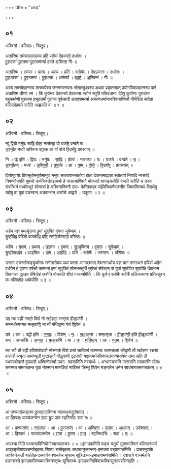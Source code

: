 +++
title = "०७३"

+++


## ०१
अश्विनौ। वसिष्ठः। त्रिष्टुप्।

अता॑रिष्म॒ तम॑सस्पा॒रम॒स्य प्रति॒ स्तोमं॑ देव॒यन्तो॒ दधा॑नाः ।  
पु॒रु॒दंसा॑ पुरु॒तमा॑ पुरा॒जाम॑र्त्या हवते अ॒श्विना॒ गीः ॥

अता॑रिष्म । तम॑सः । पा॒रम् । अ॒स्य । प्रति॑ । स्तोम॑म् । दे॒व॒ऽयन्तः॑ । दधा॑नाः ।  
पु॒रु॒ऽदंसा॑ । पु॒रु॒ऽतमा॑ । पु॒रा॒ऽजा । अम॑र्त्या । ह॒व॒ते॒ । अ॒श्विना॑ । गीः ॥

अस्य तमसोज्ञानस्य तत्कार्यस्य जननमरणवतः संसारदुःखस्य अथवा प्रकृतत्वात् प्रयोगविषयाज्ञानस्य पारं अतारिष्म तीर्णाः स्म । किं कुर्वन्तः देवयन्तो देवकामाः स्तोमं स्तुतिं पतिदधानाः देवेषु कुर्वाणाः पुरुदंसा बहुकर्माणौ पुरुतमा प्रभूततमौ पुराजा पूर्वजातौ अतएवामर्त्या अमरणधर्माणावश्विनाश्विनौ गीर्गरिता स्तोता वसिष्ठोहवते स्तौति आह्वयति वा ॥ १ ॥

## ०२
अश्विनौ। वसिष्ठः। त्रिष्टुप्।

न्यु॑ प्रि॒यो मनु॑षः सादि॒ होता॒ नास॑त्या॒ यो यज॑ते॒ वन्द॑ते च ।  
अ॒श्नी॒तं मध्वो॑ अश्विना उपा॒क आ वां॑ वोचे वि॒दथे॑षु॒ प्रय॑स्वान् ॥

नि । ऊं॒ इति॑ । प्रि॒यः । मनु॑षः । सा॒दि॒ । होता॑ । नास॑त्या । यः । यज॑ते । वन्द॑ते । च॒ ।  
अ॒श्नी॒तम् । मध्वः॑ । अ॒श्वि॒नौ॒ । उ॒पा॒के । आ । वा॒म् । वो॒चे॒ । वि॒दथे॑षु । प्रय॑स्वान् ॥

प्रियोयुवयोः प्रियभूतोमनुषोमानुषः मनुषः सकाशाज्जातोवा होता देवानामाह्वाता स्तोतायं निषादि न्यसादि निषण्णोभवति युवयोः कर्मणिवर्ततइत्यर्थः हे नासत्याश्विनौ योयजते यागङ्करोति वन्दते स्तौति च तस्य संबन्धिनं मध्वोमधुरं सोमरसं हे अश्विनाश्विनौ उपा- केन्तिकएव संईपेस्थित्वैवाश्नीतं पिबतमित्यर्थः विदथेषु यज्ञेषु वां युवां प्रयस्वान् अन्नवान्सन् आवोचे आह्वये । उपूरणः ॥ २ ॥

## ०३
अश्विनौ। वसिष्ठः। त्रिष्टुप्।

अहे॑म य॒ज्ञं प॒थामु॑रा॒णा इ॒मां सु॑वृ॒क्तिं वृ॑षणा जुषेथाम् ।  
श्रु॒ष्टी॒वेव॒ प्रेषि॑तो वामबोधि॒ प्रति॒ स्तोमै॒र्जर॑माणो॒ वसि॑ष्ठः ॥

अहे॑म । य॒ज्ञम् । प॒थाम् । उ॒रा॒णाः । इ॒माम् । सु॒ऽवृ॒क्तिम् । वृ॒ष॒णा॒ । जु॒षे॒था॒म् ।  
श्रु॒ष्टी॒वाऽइ॑व । प्रऽइ॑षितः । वा॒म् । अ॒बो॒धि॒ । प्रति॑ । स्तोमैः॑ । जर॑माणः । वसि॑ष्ठः ॥

उराणा उरुस्तोत्रङ्कुर्वाणाः स्तोतारोवयं पथां पततां आगच्छताम् देवानामर्थाय यज्ञं यागं तत्साधनं हविर्वा अहेम वर्धयेम हे वृषणा वर्षकौ कामानां इमां सुवृक्तिं शोभनस्तुतिं जुषेथां सेवेथाम् वां युवां श्रुष्टीवेव श्रुष्टीति क्षिप्रनाम क्षिप्रगन्ता दूतइव प्रेषितोहं अबोधि बोधयति शीघ्रं गन्तव्यमिति । किं कुर्वन् स्तोमैः स्तोत्रैः प्रतिजरमाणः प्रतिस्तुवन् कः वसिष्ठोहं अबोधीति ॥ ३ ॥

## ०४
अश्विनौ। वसिष्ठः। त्रिष्टुप्।

उप॒ त्या वह्नी॑ गमतो॒ विशं॑ नो रक्षो॒हणा॒ सम्भृ॑ता वी॒ळुपा॑णी ।  
समन्धां॑स्यग्मत मत्स॒राणि॒ मा नो॑ मर्धिष्ट॒मा ग॑तं शि॒वेन॑ ॥

उप॑ । त्या । वह्नी॒ इति॑ । ग॒म॒तः॒ । विश॑म् । नः॒ । र॒क्षः॒ऽहना॑ । सम्ऽभृ॑ता । वी॒ळुपा॑णी॒ इति॑ वी॒ळुऽपा॑णी ।  
सम् । अन्धां॑सि । अ॒ग्म॒त॒ । म॒त्स॒राणि॑ । मा । नः॒ । म॒र्धि॒ष्ट॒म् । आ । ग॒त॒म् । शि॒वेन॑ ॥

त्या त्यौ तौ वह्नी हविषांवोढारौ नोस्माकं विशं प्रजां ऋत्विजं उपगमतः उपगच्छतां कीदृशौ तौ रक्षोहणा रक्षसां हन्तारौ संभृता सम्यग्भृतौ पुष्टाङ्गौ वीळुपाणी दृढपाणी यद्वायमर्धर्चोश्वपरतयाव्याख्येयः तथा सति तौ रथस्यवोढारौ दृढपादौ अश्विनोरश्वौ उपग- च्छतामिति तस्यार्थः । अन्धांस्यन्नानि मत्सराणि मदकरणि सोमाः समग्मत समगच्छन्त युवां नोस्मान् मामर्धिष्टं माहिंस्तं किन्तु शिवेन मङ्गलेन धनेन सार्धमागतमागच्छतम् ॥ ४ ॥

## ०५
अश्विनौ। वसिष्ठः। त्रिष्टुप्।

आ प॒श्चाता॑न्नास॒त्या पु॒रस्ता॒दाश्वि॑ना यातमध॒रादुद॑क्तात् ।  
आ वि॒श्वतः॒ पाञ्च॑जन्येन रा॒या यू॒यं पा॑त स्व॒स्तिभिः॒ सदा॑ नः ॥

आ । प॒श्चाता॑त् । ना॒स॒त्या॒ । आ । पु॒रस्ता॑त् । आ । अ॒श्वि॒ना॒ । या॒त॒म् । अ॒ध॒रात् । उद॑क्तात् ।  
आ । वि॒श्वतः॑ । पाञ्च॑ऽजन्येन । रा॒या । यू॒यम् । पा॒त॒ । स्व॒स्तिऽभिः॑ । सदा॑ । नः॒ ॥

आपश्चा दिति पञ्चम्याविनियोगोव्याख्यातचरः ॥ ५ ॥इमाउवामिति षळृचं चतुर्थं सूक्तमाश्विनं वसिष्ठस्यार्षं आद्यातृतीयापञ्चम्योबृहत्यः शिष्टाः सतोबृहत्यः तथाचानुक्रान्तम्-इमाउवां षट्प्रागाथमिति । प्रातरनुवाके आश्विनेक्रतौ बार्हतेछन्दस्याश्विनशस्त्रेच सूक्तम् सूत्रितञ्च-इमाउवामयंवामिति । दशरात्रे पञ्चमेहनि प्रउगशस्त्रे इमाउवामित्ययमाश्विनस्तृचः सूत्रितञ्च-इमाउवान्दिविष्टयःपिबासुतस्यरसिनइति ।